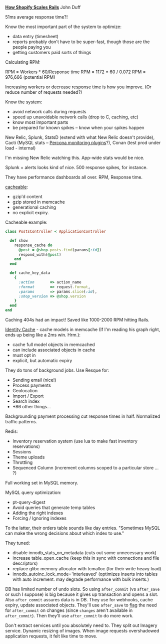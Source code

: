 **[How Shopify Scales Rails](http://www.confreaks.com/videos/2303-bigruby2013-how-shopify-scales-rails)**
John Duff

51ms average response time?!

Know the most important part of the system to optimize:

* data entry (timesheet)
* reports probably don't have to be super-fast, though those are the people paying you
* getting customers paid sorts of things

Calculating RPM:

RPM = Workers * 60/Response time
RPM = 1172 * 60 / 0.072
RPM = 976,666 (potential RPM)

Increasing workers or decrease response time is how you improve. (Or reduce number of requests needed?)

Know the system:

* avoid network calls during requests
* speed up unavoidable network calls (drop to C, caching, etc)
* know most important parts
* be prepared for known spikes – know when your spikes happen

New Relic, Splunk, StatsD (extend with what New Relic doesn't provide), Cacti (MySQL stats – [Percona monitoring plugins](http://www.percona.com/software/percona-monitoring-plugins)?), Conan (test prod under load - internal)

I'm missing New Relic watching this. App-wide stats would be nice.

Splunk + alerts looks kind of nice. 500 response spikes, for instance.

They have performance dashboards all over. RPM, Response time.

[cacheable](https://github.com/Shopify/cacheable):

* gzip'd content
* gzip stored in memcache
* generational caching
* no explicit expiry.

Cacheable example:

```ruby
class PostsController < ApplicationController

  def show
    response_cache do
      @post = @shop.posts.find(params[:id])
      respond_with(@post)
    end
  end

  def cache_key_data
    {
      :action       => action_name
      :format       => request.format,
      :params       => params.slice(:id),
      :shop_version => @shop.version
    }
  end
end

```

Caching 404s had an impact! Saved like 1000-2000 RPM hitting Rails.

[Identity Cache](https://github.com/Shopify/identity_cache) - cache models in memcache (If I'm reading his graph right, ends up being like a 2ms win. Hrm.):

* cache full model objects in memcached
* can include associated objects in cache
* must opt in
* explicit, but automatic expiry

They do tons of background jobs. Use Resque for:

* Sending email (nice!)
* Process payments
* Geolocation
* Import / Export
* Search index
* +86 other things…

Backgrounding payment processing cut response times in half. Normalized traffic patterns.

Redis:

* Inventory reservation system (use lua to make fast inventory reservations)
* Sessions
* Theme uploads
* Throttling
* Sequenced Column (increment columns scoped to a particular store … ?)

Full working set in MySQL memory.

MySQL query optimization:

* pt-query-digest
* Avoid queries that generate temp tables
* Adding the right indexes
* Forcing / Ignoring indexes

To the latter, their orders table sounds like day entries. "Sometimes MySQL can make the wrong decisions about which index to use."

They tuned:

* disable innodb_stats_on_metadata (cuts out some unnecessary work)
* increase table_open_cache (keep this in sync with connections and file descriptors)
* replace glibc memory allocator with tcmalloc (for their write heavy load)
* innodb_autoinc_lock_mode='interleaved' (optimizes inserts into tables with auto increment. may degrade performance with bulk inserts.)

DB has limited number of undo slots. So using `after_commit` (vs `after_save` or such I suppose) is big because it gives up transaction and opens a slot. Also `after_commit` assures data is in DB. They use for webhooks, cache expiry, update associated objects. They'll use `after_save` to [flag](http://monosnap.com/image/MRV0YYbdtoEdDLTvVFbqMXj5A.png) the need for `after_commit` on changes (since `changes` aren't available in `after_commit`). Then they'll use `after_commit` to do more work.

Don't extract services until you absolutely need to. They split out Imagery service. Dynamic resizing of images. When image requests overshadowed application requests, it felt like time to move.
